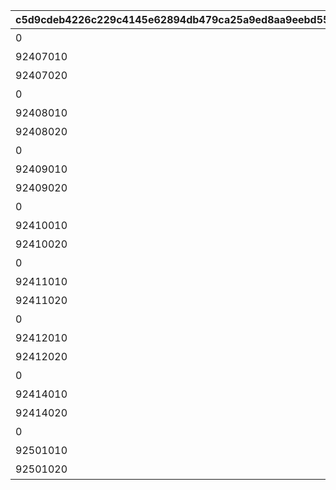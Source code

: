 |c5d9cdeb4226c229c4145e62894db479ca25a9ed8aa9eebd55bae4c091270075|aafaa18b98a96099c60f8e4578ac58f5f02aadaa35aee6b73aca41902e72fe85|df391a4615d19ebe3a6fd87a06a1c0513680e6badc3154861ec10795281b61e5|07d0bc16e0e423caac3ac0245aa58bcf5684791cf687a81ff1d28f323023080b|b7446d8a2ecbcf42c6035fc1587fb7088d7a420faec77b87c2ef2c0f2050bafe|ee03d9fee8c65015541ad7717fd0f6648c6011274e763f8f210311db7134b286|69bc66d8581ffc9268b0124afe3e80bf707f3b78ab8f644f0d6743b5f30fbde0|b47829b9b4e5d4ad2dd50cef959860b1c608ff5ec3934dcb35d2cb92f11228ae|3f4ab93b9746374fcb57e27f97aac587e7dec8b763b926887edf4b25ae9914ef|77ed077053c55650a62cdfd622f9ece09e22ee49c9422a87e5d3a190175892e1|232daf74c295e3c65aa56a0e8aa3cf096056aeea5c15a79fc64b7e22154d4682|ec41942af7727168e45a2a9f79794a66e90da9294139276ab67407d7d175570f|e49404cf9fac1bcb127be72b5702180a2388f50622369bacd5b77e3f8124fcf0|c22309bc69e61c6730da3491496526cf350491dda100bbaa031d11117a4fa76b|2ad9a424df89313b93d562fa48689731018220b74b39eb53cafe0c9f7ee0e2fb|
| --- | --- | --- | --- | --- | --- | --- | --- | --- | --- | --- | --- | --- | --- | --- |
|0|92407|8|1|924070100|25|92407020|924073001|96|924072001|6|0|90|前哨クエスト|92407010|
|92407010|92407|8|2|924070200|25|92407030|924073002|96|924072002|6|0|90|前哨クエスト|92407020|
|92407020|92407|8|3|924070300|25|0|924073003|96|924072003|6|0|90|前哨クエスト|92407030|
|0|92408|25|1|924080100|25|92408020|924083001|540|924082001|25|0|90|前哨クエスト|92408010|
|92408010|92408|25|2|924080200|25|92408030|924083002|540|924082002|25|0|90|前哨クエスト|92408020|
|92408020|92408|25|3|924080300|25|0|924083003|540|924082003|25|0|90|前哨クエスト|92408030|
|0|92409|25|1|924090100|25|92409020|924093001|540|924092001|25|0|90|前哨クエスト|92409010|
|92409010|92409|25|2|924090200|25|92409030|924093002|540|924092002|25|0|90|前哨クエスト|92409020|
|92409020|92409|25|3|924090300|25|0|924093003|540|924092003|25|0|90|前哨クエスト|92409030|
|0|92410|25|1|924100100|25|92410020|924103001|540|924102001|25|0|90|前哨クエスト|92410010|
|92410010|92410|25|2|924100200|25|92410030|924103002|540|924102002|25|0|90|前哨クエスト|92410020|
|92410020|92410|25|3|924100300|25|0|924103003|540|924102003|25|0|90|前哨クエスト|92410030|
|0|92411|25|1|924110100|25|92411020|924113001|540|924112001|25|0|90|前哨クエスト|92411010|
|92411010|92411|25|2|924110200|25|92411030|924113002|540|924112002|25|0|90|前哨クエスト|92411020|
|92411020|92411|25|3|924110300|25|0|924113003|540|924112003|25|0|90|前哨クエスト|92411030|
|0|92412|25|1|924120100|25|92412020|924123001|540|924122001|25|0|90|前哨クエスト|92412010|
|92412010|92412|25|2|924120200|25|92412030|924123002|540|924122002|25|0|90|前哨クエスト|92412020|
|92412020|92412|25|3|924120300|25|0|924123003|540|924122003|25|0|90|前哨クエスト|92412030|
|0|92414|25|1|924140100|25|92414020|924143001|540|924142001|25|0|90|前哨クエスト|92414010|
|92414010|92414|25|2|924140200|25|92414030|924143002|540|924142002|25|0|90|前哨クエスト|92414020|
|92414020|92414|25|3|924140300|25|0|924143003|540|924142003|25|0|90|前哨クエスト|92414030|
|0|92413|25|1|925010100|25|92501020|925013001|540|925012001|25|0|90|前哨クエスト|92501010|
|92501010|92413|25|2|925010200|25|92501030|925013002|540|925012002|25|0|90|前哨クエスト|92501020|
|92501020|92413|25|3|925010300|25|0|925013003|540|925012003|25|0|90|前哨クエスト|92501030|